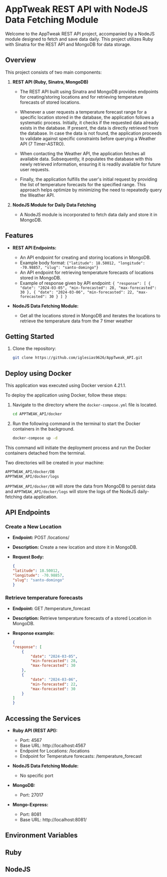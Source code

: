 # AppTweak REST API with NodeJS Data Fetching Module

Welcome to the AppTweak REST API project, accompanied by a NodeJS module designed to fetch and save data daily. This project utilizes Ruby with Sinatra for the REST API and MongoDB for data storage.

## Overview

This project consists of two main components:

1. **REST API (Ruby, Sinatra, MongoDB)**
   - The REST API built using Sinatra and MongoDB provides endpoints for creating/storing locations and
   for retrieving temperature forecasts of stored locations.

   - Whenever a user requests a temperature forecast range for a specific location stored in the database, the application follows a systematic process. Initially, it checks if the requested data already exists in the database. If present, the data is directly retrieved from the database. In case the data is not found, the application proceeds to validate against specific constraints before querying a Weather API (7 Timer-ASTRO).
   
   - When contacting the Weather API, the application fetches all available data. Subsequently, it populates the database with this newly retrieved information, ensuring it is readily available for future user requests. 
   
   - Finally, the application fulfills the user's initial request by providing the list of temperature forecasts for the specified range. This approach helps optimize by minimizing the need to repeatedly query the Weather API. 

2. **NodeJS Module for Daily Data Fetching**
   - A NodeJS module is incorporated to fetch data daily and store it in MongoDB.

## Features

- **REST API Endpoints:**
  - An API endpoint for creating and storing locations in MongoDB.
  - Example body format: `{"latitude": 18.50012, "longitude": -70.98857, "slug": "santo-domingo"}`
  - An API endpoint for retrieving temperature forecasts of locations stored in MongoDB.
  - Example of response given by API endpoint: `{
    "response": [
        {
            "date": "2024-03-05",
            "min-forecasted": 28,
            "max-forecasted": 30
        },
        {
            "date": "2024-03-06",
            "min-forecasted": 22,
            "max-forecasted": 30
        }
    ]
    }`

- **NodeJS Data Fetching Module:**
  - Get all the locations stored in MongoDB and iterates the locations to retrieve the temperature data from the 7 timer weather

## Getting Started

1. Clone the repository:
   ```bash
   git clone https://github.com/iglesias9626/AppTweak_API.git

## Deploy using Docker

This application was executed using Docker version 4.21.1.

To deploy the application using Docker, follow these steps:

1. Navigate to the directory where the `docker-compose.yml` file is located.

    ```bash
    cd APPTWEAK_API/docker
    ```

2. Run the following command in the terminal to start the Docker containers in the background.

    ```bash
    docker-compose up -d
    ```

This command will initiate the deployment process and run the Docker containers detached from the terminal.

Two directories will be created in your machine: 

```bash
APPTWEAK_API/docker/DB
APPTWEAK_API/docker/logs
```

`APPTWEAK_API/docker/DB` will store the data from MongoDB to persist data and `APPTWEAK_API/docker/logs` will store the logs of the NodeJS daily-fetching data application.

## API Endpoints

### Create a New Location

- **Endpoint:**
POST /locations/
- **Description:**
Create a new location and store it in MongoDB.

- **Request Body:**
    ```json
    {
    "latitude": 18.50012,
    "longitude": -70.98857,
    "slug": "santo-domingo"
    }

### Retrieve temperature forecasts

- **Endpoint:**
GET /temperature_forecast
- **Description:**
Retrieve temperature forecasts of a stored Location in MongoDB.

- **Response example:**
    ```json
    {
    "response": [
        {
            "date": "2024-03-05",
            "min-forecasted": 28,
            "max-forecasted": 30
        },
        {
            "date": "2024-03-06",
            "min-forecasted": 22,
            "max-forecasted": 30
        }
    ]
    }

## Accessing the Services

- **Ruby API (REST API):**
  - Port: 4567 
  - Base URL: http://localhost:4567
  - Endpoint for Locations: /locations
  - Endpoint for Temperature forecasts: /temperature_forecast

- **NodeJS Data Fetching Module:**
  - No specific port

- **MongoDB:**
  - Port: 27017

- **Mongo-Express:**
  - Port: 8081
  - Base URL: http://localhost:8081/

## Environment Variables

## Ruby

## NodeJS
